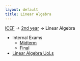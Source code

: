 ```yaml
---
layout: default
title: Linear Algebra
---
```


[ICEF](../../) &#8594; [2nd year](../) &#8594; Linear Algebra

- Internal Exams
    - [Midterm](https://drive.google.com/folderview?id=0BzYWFlmkZnWJVlpFQzJTRlEwRDQ#list)
    - [Final](https://drive.google.com/folderview?id=0BzYWFlmkZnWJS0NpbnBMRlZiRVk#list)
- [Linear Algebra UoLs](https://drive.google.com/folderview?id=0BzYWFlmkZnWJWWpPZGVlMjg5VEk#list)